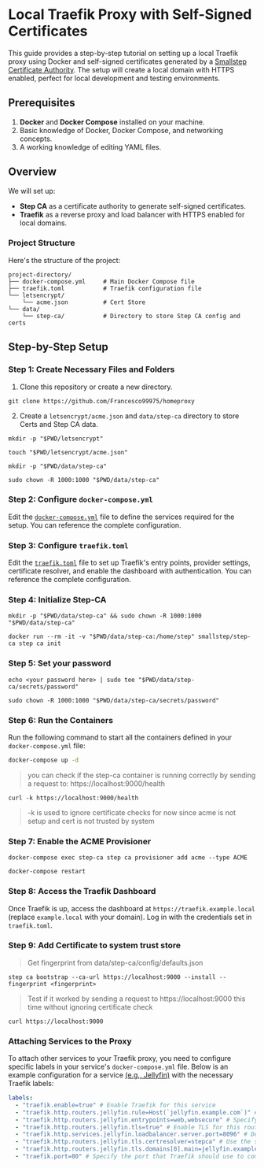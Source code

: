 # Local Traefik Proxy with Self-Signed Certificates

This guide provides a step-by-step tutorial on setting up a local Traefik proxy using Docker and self-signed certificates generated by a [Smallstep Certificate Authority](https://smallstep.com/docs/step-ca). The setup will create a local domain with HTTPS enabled, perfect for local development and testing environments.

## Prerequisites

1. **Docker** and **Docker Compose** installed on your machine.
2. Basic knowledge of Docker, Docker Compose, and networking concepts.
3. A working knowledge of editing YAML files.

## Overview

We will set up:

- **Step CA** as a certificate authority to generate self-signed certificates.
- **Traefik** as a reverse proxy and load balancer with HTTPS enabled for local domains.

### Project Structure

Here's the structure of the project:

```plaintext
project-directory/
├── docker-compose.yml     # Main Docker Compose file
├── traefik.toml           # Traefik configuration file
└── letsencrypt/
    └── acme.json          # Cert Store
└── data/
    └── step-ca/           # Directory to store Step CA config and certs
```

## Step-by-Step Setup

### Step 1: Create Necessary Files and Folders

1. Clone this repository or create a new directory.

```
git clone https://github.com/Francesco99975/homeproxy
```

2. Create a `letsencrypt/acme.json` and `data/step-ca` directory to store Certs and Step CA data.

```
mkdir -p "$PWD/letsencrypt"

touch "$PWD/letsencrypt/acme.json"
```

```
mkdir -p "$PWD/data/step-ca"

sudo chown -R 1000:1000 "$PWD/data/step-ca"
```

### Step 2: Configure `docker-compose.yml`

Edit the [`docker-compose.yml`](docker-compose.yml) file to define the services required for the setup. You can reference the complete configuration.

### Step 3: Configure `traefik.toml`

Edit the [`traefik.toml`](traefik.toml) file to set up Traefik's entry points, provider settings, certificate resolver, and enable the dashboard with authentication. You can reference the complete configuration.

### Step 4: Initialize Step-CA

```
mkdir -p "$PWD/data/step-ca" && sudo chown -R 1000:1000 "$PWD/data/step-ca"
```

```
docker run --rm -it -v "$PWD/data/step-ca:/home/step" smallstep/step-ca step ca init
```

### Step 5: Set your password

```
echo <your password here> | sudo tee "$PWD/data/step-ca/secrets/password"

sudo chown -R 1000:1000 "$PWD/data/step-ca/secrets/password"
```

### Step 6: Run the Containers

Run the following command to start all the containers defined in your `docker-compose.yml` file:

```sh
docker-compose up -d
```

> you can check if the step-ca container is running correctly by sending a request to: https://localhost:9000/health

```
curl -k https://localhost:9000/health
```

> -k is used to ignore certificate checks for now since acme is not setup and cert is not trusted by system

### Step 7: Enable the ACME Provisioner

```
docker-compose exec step-ca step ca provisioner add acme --type ACME

docker-compose restart
```

### Step 8: Access the Traefik Dashboard

Once Traefik is up, access the dashboard at `https://traefik.example.local` (replace `example.local` with your domain). Log in with the credentials set in `traefik.toml`.

### Step 9: Add Certificate to system trust store

> Get fingerprint from data/step-ca/config/defaults.json

```
step ca bootstrap --ca-url https://localhost:9000 --install --fingerprint <fingerprint>
```

> Test if it worked by sending a request to https://localhost:9000 this time without ignoring certificate check

```
curl https://localhost:9000
```

### Attaching Services to the Proxy

To attach other services to your Traefik proxy, you need to configure specific labels in your service's `docker-compose.yml` file. Below is an example configuration for a service [(e.g., Jellyfin)](services/docker-compose_jellyfin.yml) with the necessary Traefik labels:

```yaml
labels:
  - "traefik.enable=true" # Enable Traefik for this service
  - "traefik.http.routers.jellyfin.rule=Host(`jellyfin.example.com`)" # Define the routing rule based on the host
  - "traefik.http.routers.jellyfin.entrypoints=web,websecure" # Specify the entry points for HTTP and HTTPS
  - "traefik.http.routers.jellyfin.tls=true" # Enable TLS for this router
  - "traefik.http.services.jellyfin.loadbalancer.server.port=8096" # Define the port on which the service is running
  - "traefik.http.routers.jellyfin.tls.certresolver=stepca" # Use the specified certificate resolver for TLS
  - "traefik.http.routers.jellyfin.tls.domains[0].main=jellyfin.example.com" # Define the main domain for TLS
  - "traefik.port=80" # Specify the port that Traefik should use to communicate with the service
```
